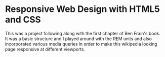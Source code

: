 # Responsive Web Design with HTML5 and CSS

This was a project following along with the first chapter of Ben Frain's book. It was a basic structure and I played around with the REM units and also incorporated various media queries in order to make this wikipedia looking page responsive at different viewports.

